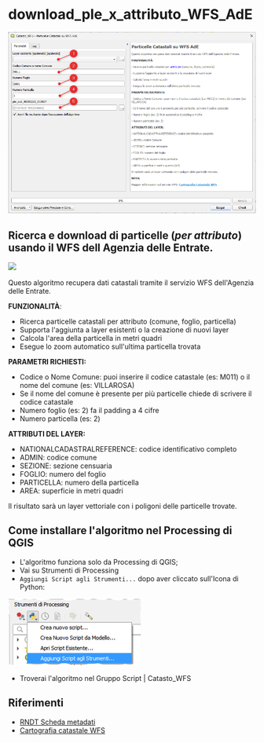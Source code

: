 # download_ple_x_attributo_WFS_AdE

![](./imgs/gui.png)

## Ricerca e download di particelle (_per attributo_) usando il WFS dell Agenzia delle Entrate.

![](./imgs/demo.gif)

Questo algoritmo recupera dati catastali tramite il servizio WFS dell'Agenzia delle Entrate.

**FUNZIONALITÀ**:
- Ricerca particelle catastali per attributo (comune, foglio, particella)
- Supporta l'aggiunta a layer esistenti o la creazione di nuovi layer
- Calcola l'area della particella in metri quadri
- Esegue lo zoom automatico sull'ultima particella trovata

**PARAMETRI RICHIESTI:**
- Codice o Nome Comune: puoi inserire il codice catastale (es: M011) o il nome del comune (es: VILLAROSA)
- Se il nome del comune è presente per più particelle chiede di scrivere il codice catastale
- Numero foglio (es: 2) fa il padding a 4 cifre
- Numero particella (es: 2)

**ATTRIBUTI DEL LAYER:**
- NATIONALCADASTRALREFERENCE: codice identificativo completo
- ADMIN: codice comune
- SEZIONE: sezione censuaria
- FOGLIO: numero del foglio
- PARTICELLA: numero della particella
- AREA: superficie in metri quadri

Il risultato sarà un layer vettoriale con i poligoni delle particelle trovate.

## Come installare l'algoritmo nel Processing di QGIS

- L'algoritmo funziona solo da Processing di QGIS;
- Vai su Strumenti di Processing
- `Aggiungi Script agli Strumenti...` dopo aver cliccato sull'Icona di Python:

![](./imgs/strumenti_processing.png)
- Troverai l'algoritmo nel Gruppo Script | Catasto_WFS

## Riferimenti

- [RNDT Scheda metadati](https://geodati.gov.it/geoportale/visualizzazione-metadati/scheda-metadati/?uuid=age:S_0000_ITALIA)
- [Cartografia catastale WFS](https://www.agenziaentrate.gov.it/portale/cartografia-catastale-wfs)
